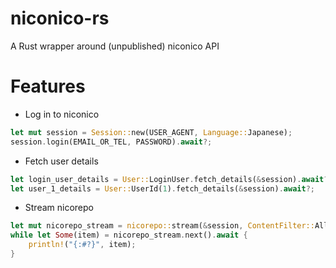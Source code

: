 # niconico-rs
A Rust wrapper around (unpublished) niconico API

# Features

- Log in to niconico
```rust
let mut session = Session::new(USER_AGENT, Language::Japanese);
session.login(EMAIL_OR_TEL, PASSWORD).await?;
```

- Fetch user details
```rust
let login_user_details = User::LoginUser.fetch_details(&session).await?;
let user_1_details = User::UserId(1).fetch_details(&session).await?;
```

- Stream nicorepo
```rust
let mut nicorepo_stream = nicorepo::stream(&session, ContentFilter::All, SenderFilter::All);
while let Some(item) = nicorepo_stream.next().await {
    println!("{:#?}", item);
}
```